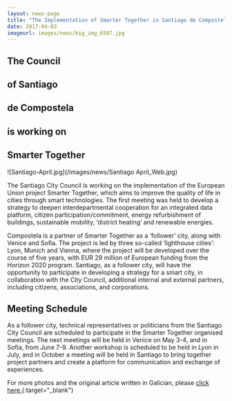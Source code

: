 ```yaml
---
layout: news-page
title: "The Implementation of Smarter Together in Santiago de Compostela"
date: 2017-04-03
imageurl: images/news/big_img_6587.jpg
---
```


<div class="multiline">
<h2><span class="ornament-news">The Council</span></h2>
<h2><span class="ornament-news">of Santiago</span></h2>
<h2><span class="ornament-news">de Compostela</span></h2>
<h2><span class="ornament-news">is working on</span></h2>
<h2><span class="ornament-news">Smarter Together</span></h2>
</div>

![Santiago-April.jpg](/images/news/Santiago April_Web.jpg)

The Santiago City Council is working on the implementation of the European Union project Smarter Together, which aims to improve the quality of life in cities through smart technologies. The first meeting was held to develop a strategy to deepen interdepartmental cooperation for an integrated data platform, citizen participation/commitment, energy refurbishment of buildings, sustainable mobility, ‘district heating’ and renewable energies.

Compostela is a partner of Smarter Together as a ‘follower’ city, along with Venice and Sofia. The project is led by three so-called ‘lighthouse cities’: Lyon, Munich and Vienna, where the project will be developed over the course of five years, with EUR 29 million of European funding from the Horizon 2020 program. Santiago, as a follower city, will have the opportunity to participate in developing a strategy for a smart city, in collaboration with the City Council, additional internal and external partners, including citizens, associations, and corporations.

<div class="multiline">
<h2><span class="ornament-news">Meeting Schedule</span></h2>
</div>

As a follower city, technical representatives or politicians from the Santiago City Council are scheduled to participate in the Smarter Together organised meetings. The next meetings will be held in Venice on May 3-4, and in Sofia, from June 7-9. Another workshop is scheduled to be held in Lyon in July, and in October a meeting will be held in Santiago to bring together project partners and create a platform for communication and exchange of experiences.

For more photos and the original article written in Galician, please [click here.](http://santiagodecompostela.gal/hoxe/nova.php?id_nova=15715&lg=gal){:target="_blank"}

